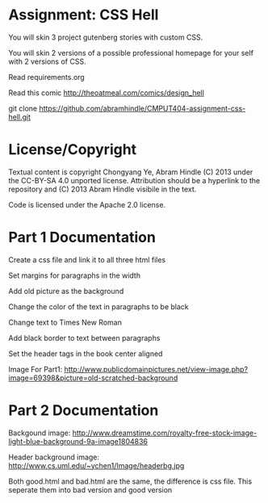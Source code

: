 Assignment: CSS Hell
====================

You will skin 3 project gutenberg stories with custom CSS.

You will skin 2 versions of a possible professional homepage for your
self with 2 versions of CSS.

Read requirements.org

Read this comic http://theoatmeal.com/comics/design_hell

git clone https://github.com/abramhindle/CMPUT404-assignment-css-hell.git

License/Copyright
=================

Textual content is copyright Chongyang Ye, Abram Hindle (C) 2013 under the CC-BY-SA
4.0 unported license. Attribution should be a hyperlink to the
repository and (C) 2013 Abram Hindle visibile in the text.

Code is licensed under the Apache 2.0 license.



Part 1 Documentation
=================
Create a css file and link it to all three html files

Set margins for paragraphs in the width

Add old picture as the background

Change the color of the text in paragraphs to be black

Change text to Times New Roman

Add black border to text between paragraphs

Set the header tags in the book center aligned
 
Image For Part1:
http://www.publicdomainpictures.net/view-image.php?image=69398&picture=old-scratched-background

Part 2 Documentation
=================
Backgound image: http://www.dreamstime.com/royalty-free-stock-image-light-blue-background-9a-image1804836

Header background image: http://www.cs.uml.edu/~ychen1/Image/headerbg.jpg

Both good.html and bad.html are the same, the difference is css file. This seperate them into bad version and good version

